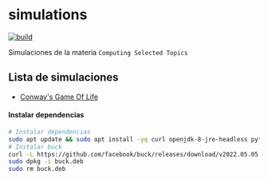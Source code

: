 # simulations
[![build](https://github.com/DanielMontesGuerrero/simulations/actions/workflows/build.yml/badge.svg)](https://github.com/DanielMontesGuerrero/simulations/actions/workflows/build.yml)

Simulaciones de la materia `Computing Selected Topics`

## Lista de simulaciones
- [Conway's Game Of Life](https://github.com/DanielMontesGuerrero/simulations/tree/main/gameoflife)


#### Instalar dependencias
```bash
# Instalar dependencias
sudo apt update && sudo apt install -yq curl openjdk-8-jre-headless python2.7 gcc libsdl2-dev golang
# Instalar buck
curl -L https://github.com/facebook/buck/releases/download/v2022.05.05.01/buck.2022.05.05.01_all.deb -o buck.deb
sudo dpkg -i buck.deb
sudo rm buck.deb
```
